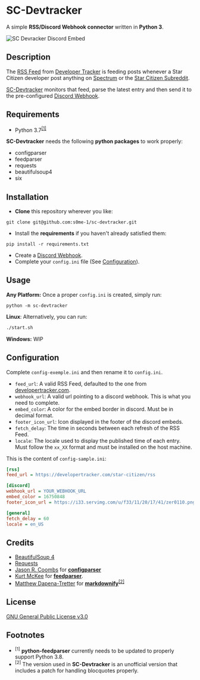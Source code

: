 # SC-Devtracker

A simple **RSS/Discord Webhook connector** written in **Python 3**.

![SC Devracker Discord Embed](https://i.imgur.com/UZM4A71.png)

## Description

The [RSS Feed](https://developertracker.com/star-citizen/rss) from [Developer Tracker](https://developertracker.com) is feeding posts whenever a Star Citizen developer post anything on [Spectrum](https://robertsspaceindustries.com/spectrum/community/SC) or the [Star Citizen Subreddit](https://www.reddit.com/r/starcitizen/).

[SC-Devtracker](https://github.com/arbaes/sc-devtracker) monitors that feed, parse the latest entry and then send it to the pre-configured [Discord Webhook](https://support.discord.com/hc/en-us/articles/228383668-Intro-to-Webhooks).

## Requirements

* Python 3.7<sup>[[1]](#footnotes)</sup>

**SC-Devtracker** needs the following **python packages** to work properly:

* configparser
* feedparser
* requests
* beautifulsoup4
* six

## Installation

* **Clone** this repository wherever you like:
  
```shell
git clone git@github.com:s0me-1/sc-devtracker.git
```

* Install the **requirements** if you haven't already satisfied them:

```shell
pip install -r requirements.txt
```

* Create a [Discord Webhook](https://support.discord.com/hc/en-us/articles/228383668-Intro-to-Webhooks&amp?page=3).
* Complete your `config.ini` file (See [Configuration](#configuration)).

## Usage

**Any Platform:**
Once a proper `config.ini` is created, simply run:

```shell
python -m sc-devtracker
```

**Linux**:
Alternatively, you can run:

```bash
./start.sh
```

**Windows:**
WIP

## Configuration


Complete `config-exemple.ini` and then rename it to `config.ini`.

* `feed_url`: A valid RSS Feed, defaulted to the one from [developertracker.com](https://developertracker.com/star-citizen/rss).
* `webhook_url`: A valid url pointing to a discord webhook. This is what you need to complete.
* `embed_color`: A color for the embed border in discord. Must be in decimal format.
* `footer_icon_url`: Icon displayed in the footer of the discord embeds.
* `fetch_delay`: The time in seconds between each refresh of the RSS Feed.
* `locale`: The locale used to display the published time of each entry. Must follow the `xx_XX` format and must be installed on the host machine.

This is the content of `config-sample.ini`:

```ini
[rss]
feed_url = https://developertracker.com/star-citizen/rss

[discord]
webhook_url = YOUR_WEBHOOK_URL
embed_color = 16750848
footer_icon_url = https://i33.servimg.com/u/f33/11/20/17/41/zer0110.png

[general]
fetch_delay = 60
locale = en_US
```

## Credits

* [BeautifulSoup 4](https://www.crummy.com/software/BeautifulSoup/)
* [Requests](https://requests.readthedocs.io/en/master/)
* [Jason R. Coombs](https://github.com/jaraco/) for **[configparser](https://github.com/jaraco/configparser/)**
* [Kurt McKee](https://github.com/kurtmckee) for **[feedparser](https://github.com/kurtmckee/feedparser)**.
* [Matthew Dapena-Tretter](https://github.com/matthewwithanm/) for **[markdownify](https://github.com/matthewwithanm/python-markdownify)**<sup>[[2]](#footnotes)</sup>

## License

[GNU General Public License v3.0](https://www.gnu.org/licenses/gpl-3.0.en.html)

## Footnotes

* <sup>[1]</sup> **python-feedparser** currently needs to be updated to properly support Python 3.8.
* <sup>[2]</sup> The version used in **SC-Devtracker** is an unofficial version that includes a patch for handling blocquotes properly.
